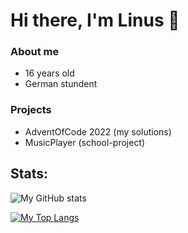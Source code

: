 # Hi there, I'm Linus 👋

### About me
- 16 years old
- German stundent

### Projects
- AdventOfCode 2022 (my solutions)
- MusicPlayer (school-project)

## Stats:

![My GitHub stats](https://github-readme-stats.vercel.app/api?username=sunilsch&show_icons=true&theme=synthwave)

[![My Top Langs](https://github-readme-stats.vercel.app/api/top-langs/?username=sunilsch&hide=batchfile&theme=synthwave)](https://github.com/anuraghazra/github-readme-stats)
